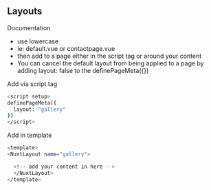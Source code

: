 ## Layouts
Documentation
- use lowercase
- ie: default.vue or contactpage.vue
- then add to a page either in the script tag or around your content
- You can cancel the default layout from being applied to a page by adding layout: false to the definePageMeta({})

Add via script tag
```bash
<script setup>
definePageMeta({
  layout: "gallery"
})
</script>
```

Add in template
```bash
<template>
<NuxtLayout name="gallery">

  <!-- add your content in here -->
  </NuxtLayout>
</template>
```
